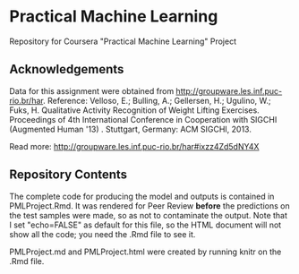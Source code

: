 # Practical Machine Learning
Repository for Coursera "Practical Machine Learning" Project

## Acknowledgements

Data for this assignment were obtained from http://groupware.les.inf.puc-rio.br/har. Reference: Velloso, E.; Bulling, A.; Gellersen, H.; Ugulino, W.; Fuks, H. Qualitative Activity Recognition of Weight Lifting Exercises. Proceedings of 4th International Conference in Cooperation with SIGCHI (Augmented Human '13) . Stuttgart, Germany: ACM SIGCHI, 2013.

Read more: http://groupware.les.inf.puc-rio.br/har#ixzz4Zd5dNY4X

## Repository Contents

The complete code for producing the model and outputs is contained in PMLProject.Rmd. It was rendered for Peer Review **before** the predictions on the test samples were made, so as not to contaminate the output. Note that I set "echo=FALSE" as default for this file, so the HTML document will not show all the code; you need the .Rmd file to see it.

PMLProject.md and PMLProject.html were created by running knitr on the .Rmd file. 
